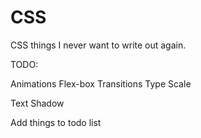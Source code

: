 # CSS

CSS things I never want to write out again.

TODO:

Animations
Flex-box
Transitions
Type Scale


Text Shadow

Add things to todo list
